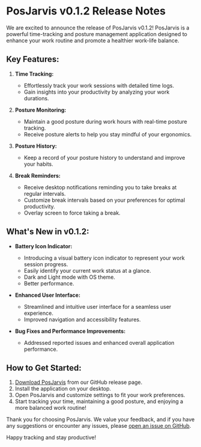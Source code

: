 # PosJarvis v0.1.2 Release Notes

We are excited to announce the release of PosJarvis v0.1.2! PosJarvis is a powerful time-tracking and posture management application designed to enhance your work routine and promote a healthier work-life balance.

## Key Features:

1. **Time Tracking:**
   - Effortlessly track your work sessions with detailed time logs.
   - Gain insights into your productivity by analyzing your work durations.

2. **Posture Monitoring:**
   - Maintain a good posture during work hours with real-time posture tracking.
   - Receive posture alerts to help you stay mindful of your ergonomics.

3. **Posture History:**
   - Keep a record of your posture history to understand and improve your habits.

4. **Break Reminders:**
   - Receive desktop notifications reminding you to take breaks at regular intervals.
   - Customize break intervals based on your preferences for optimal productivity.
   - Overlay screen to force taking a break.

## What's New in v0.1.2:

- **Battery Icon Indicator:**
  - Introducing a visual battery icon indicator to represent your work session progress.
  - Easily identify your current work status at a glance.
  - Dark and Light mode with OS theme.
  - Better performance.

- **Enhanced User Interface:**
  - Streamlined and intuitive user interface for a seamless user experience.
  - Improved navigation and accessibility features.

- **Bug Fixes and Performance Improvements:**
  - Addressed reported issues and enhanced overall application performance.

## How to Get Started:

1. [Download PosJarvis](https://github.com/mahdimdse/pos-jarvis-release/releases/tag/v0.1.2) from our GitHub release page.
2. Install the application on your desktop.
3. Open PosJarvis and customize settings to fit your work preferences.
4. Start tracking your time, maintaining a good posture, and enjoying a more balanced work routine!

Thank you for choosing PosJarvis. We value your feedback, and if you have any suggestions or encounter any issues, please [open an issue on GitHub](https://github.com/mahdimdse/pos-jarvis-release/issues).

Happy tracking and stay productive!
